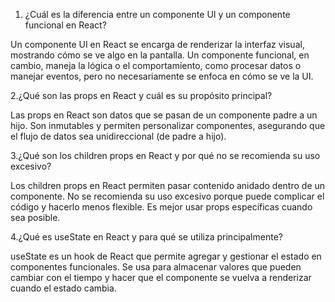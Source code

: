 1. ¿Cuál es la diferencia entre un componente UI y un componente funcional en React?

Un componente UI en React se encarga de renderizar la interfaz visual, mostrando cómo se ve algo en la pantalla. Un componente funcional, en cambio, maneja la lógica o el comportamiento, como procesar datos o manejar eventos, pero no necesariamente se enfoca en cómo se ve la UI.

2.¿Qué son las props en React y cuál es su propósito principal?

Las props en React son datos que se pasan de un componente padre a un hijo. Son inmutables y permiten personalizar componentes, asegurando que el flujo de datos sea unidireccional (de padre a hijo).

3.¿Qué son los children props en React y por qué no se recomienda su uso excesivo?

Los children props en React permiten pasar contenido anidado dentro de un componente. No se recomienda su uso excesivo porque puede complicar el código y hacerlo menos flexible. Es mejor usar props específicas cuando sea posible.

4.¿Qué es useState en React y para qué se utiliza principalmente?


useState es un hook de React que permite agregar y gestionar el estado en componentes funcionales. Se usa para almacenar valores que pueden cambiar con el tiempo y hacer que el componente se vuelva a renderizar cuando el estado cambia.
